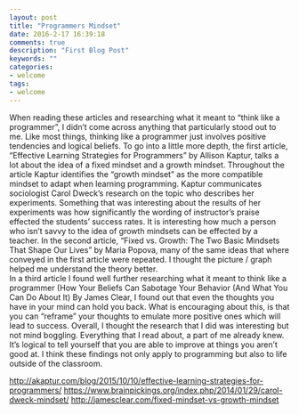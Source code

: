 ```yaml
---
layout: post
title: "Programmers Mindset"
date: 2016-2-17 16:39:18
comments: true
description: "First Blog Post"
keywords: ""
categories:
- welcome
tags:
- welcome
---
```


When reading these articles and researching what it meant to “think like a programmer”, I didn’t come across anything that particularly stood out to me. Like most things, thinking like a programmer just involves positive tendencies and logical beliefs. 
To go into a little more depth, the first article, “Effective Learning Strategies for Programmers” by Allison Kaptur, talks a lot about the idea of a fixed mindset and a growth mindset. Throughout the article Kaptur identifies the “growth mindset” as the more compatible mindset to adapt when learning programming. Kaptur communicates sociologist Carol Dweck’s research on the topic who describes her experiments. Something that was interesting about the results of her experiments was how significantly the wording of instructor’s praise effected the students’ success rates. It is interesting how much a person who isn’t savvy to the idea of growth mindsets can be effected by a teacher.
In the second article, “Fixed vs. Growth: The Two Basic Mindsets That Shape Our Lives” by Maria Popova, many of the same ideas that where conveyed in the first article were repeated. I thought the picture / graph helped me understand the theory better.	
In a third article I found well further researching what it meant to think like a programmer (How Your Beliefs Can Sabotage Your Behavior (And What You Can Do About It) By James Clear, I found out that even the thoughts you have in your mind can hold you back. What is encouraging about this, is that you can “reframe” your thoughts to emulate more positive ones which will lead to success. 
Overall, I thought the research that I did was interesting but not mind boggling. Everything that I read about, a part of me already knew. It’s logical to tell yourself that you are able to improve at things you aren’t good at. I think these findings not only apply to programming but also to life outside of the classroom.




http://akaptur.com/blog/2015/10/10/effective-learning-strategies-for-programmers/
https://www.brainpickings.org/index.php/2014/01/29/carol-dweck-mindset/
http://jamesclear.com/fixed-mindset-vs-growth-mindset

